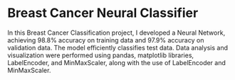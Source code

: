 # Breast Cancer Neural Classifier
In this Breast Cancer Classification project, I developed a Neural Network, achieving 98.8% accuracy on training data and 97.9% accuracy on validation data. The model efficiently classifies test data. Data analysis and visualization were performed using pandas, matplotlib libraries, LabelEncoder, and MinMaxScaler, along with the use of LabelEncoder and MinMaxScaler.
